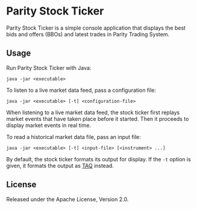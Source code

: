 Parity Stock Ticker
===================

Parity Stock Ticker is a simple console application that displays the best
bids and offers (BBOs) and latest trades in Parity Trading System.


Usage
-----

Run Parity Stock Ticker with Java:

    java -jar <executable>

To listen to a live market data feed, pass a configuration file:

    java -jar <executable> [-t] <configuration-file>

When listening to a live market data feed, the stock ticker first replays
market events that have taken place before it started. Then it proceeds to
display market events in real time.

To read a historical market data file, pass an input file:

    java -jar <executable> [-t] <input-file> [<instrument> ...]

By default, the stock ticker formats its output for display. If the `-t`
option is given, it formats the output as [TAQ][] instead.

  [TAQ]: ../libraries/file/doc/TAQ.md


License
-------

Released under the Apache License, Version 2.0.
